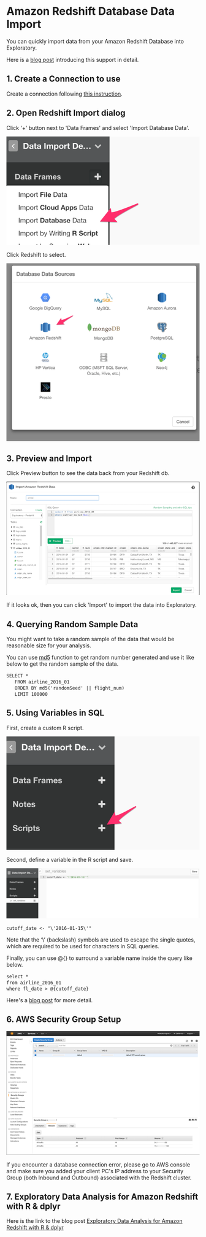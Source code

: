 # Amazon Redshift Database Data Import

You can quickly import data from your Amazon Redshift Database into Exploratory.

Here is a [blog post](https://blog.exploratory.io/exploratory-data-analysis-for-amazon-redshift-with-r-dplyr-9a14441020eb#.aqcbfa6h8) introducing this support in detail.

## 1. Create a Connection to use

Create a connection following [this instruction](connection.html).


## 2. Open Redshift Import dialog

Click '+' button next to 'Data Frames' and select 'Import Database Data'.

![](images/import-db.png)

Click Redshift to select.

![](images/redshift.png)

## 3. Preview and Import

Click Preview button to see the data back from your Redshift db.

![](images/import-redshift-dialog.png)

If it looks ok, then you can click 'Import' to import the data into Exploratory.

## 4. Querying Random Sample Data

You might want to take a random sample of the data that would be reasonable size for your analysis.

You can use [md5](http://docs.aws.amazon.com/redshift/latest/dg/r_MD5.html) function to get random number generated and use it like below to get the random sample of the data.

```
SELECT *
   FROM airline_2016_01
   ORDER BY md5('randomSeed' || flight_num)
   LIMIT 100000
```

## 5. Using Variables in SQL

First, create a custom R script.

![](images/add_script.png)

Second, define a variable in the R script and save.

![](images/set_variables.png)

```
cutoff_date <- "\'2016-01-15\'"
```

Note that the ‘\’ (backslash) symbols are used to escape the single quotes, which are required to be used for characters in SQL queries.

Finally, you can use @{} to surround a variable name inside the query like below.

```
select *
from airline_2016_01
where fl_date > @{cutoff_date}
```

Here's a [blog post](https://blog.exploratory.io/using-variables-in-sql-query-2740924d9f20#.bdcn5v68x) for more detail.

## 6. AWS Security Group Setup

![](images/redshift4.png)

If you encounter a database connection error, please go to AWS console and make sure you added your client PC's IP address to your Security Group (both Inbound and Outbound) associated with the Redshift cluster.

## 7. Exploratory Data Analysis for Amazon Redshift with R & dplyr

Here is the link to the blog post [Exploratory Data Analysis for Amazon Redshift with R & dplyr](https://blog.exploratory.io/exploratory-data-analysis-for-amazon-redshift-with-r-dplyr-9a14441020eb)
